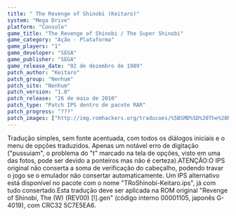 ```yaml
---
title: " The Revenge of Shinobi (Keitaro)"
system: "Mega Drive"
platform: "Console"
game_title: "The Revenge of Shinobi / The Super Shinobi"
game_category: "Ação - Plataforma"
game_players: "1"
game_developer: "SEGA"
game_publisher: "SEGA"
game_release_date: "02 de dezembro de 1989"
patch_author: "Keitaro"
patch_group: "Nenhum"
patch_site: "Nenhum"
patch_version: "1.0"
patch_release: "26 de maio de 2010"
patch_type: "Patch IPS dentro de pacote RAR"
patch_progress: "???"
patch_images: ["http://img.romhackers.org/traducoes/%5BSMD%5D%20The%20Revenge%20of%20Shinobi%20-%20Keitaro%20-%201.png","http://img.romhackers.org/traducoes/%5BSMD%5D%20The%20Revenge%20of%20Shinobi%20-%20Keitaro%20-%202.png","http://img.romhackers.org/traducoes/%5BSMD%5D%20The%20Revenge%20of%20Shinobi%20-%20Keitaro%20-%203.png"]
---
```

Tradução simples, sem fonte acentuada, com todos os diálogos iniciais e o menu de opções traduzidos. Apenas um notável erro de digitação ("pussuiam", o problema do "t" marcado na tela de opções, visto em uma das fotos, pode ser devido a ponteiros mas não é certeza).ATENÇÃO:O IPS original não conserta a soma de verificação do cabeçalho, podendo travar o jogo se o emulador não consertar automaticamente. Um IPS alternativo está disponível no pacote com o nome "TRoShinobi-Keitaro.ips", já com tudo consertado.Esta tradução deve ser aplicada na ROM original "Revenge of Shinobi, The (W) (REV00) [!].gen" (código interno 00001105, japonês G-4019), com CRC32 5C7E5EA6.